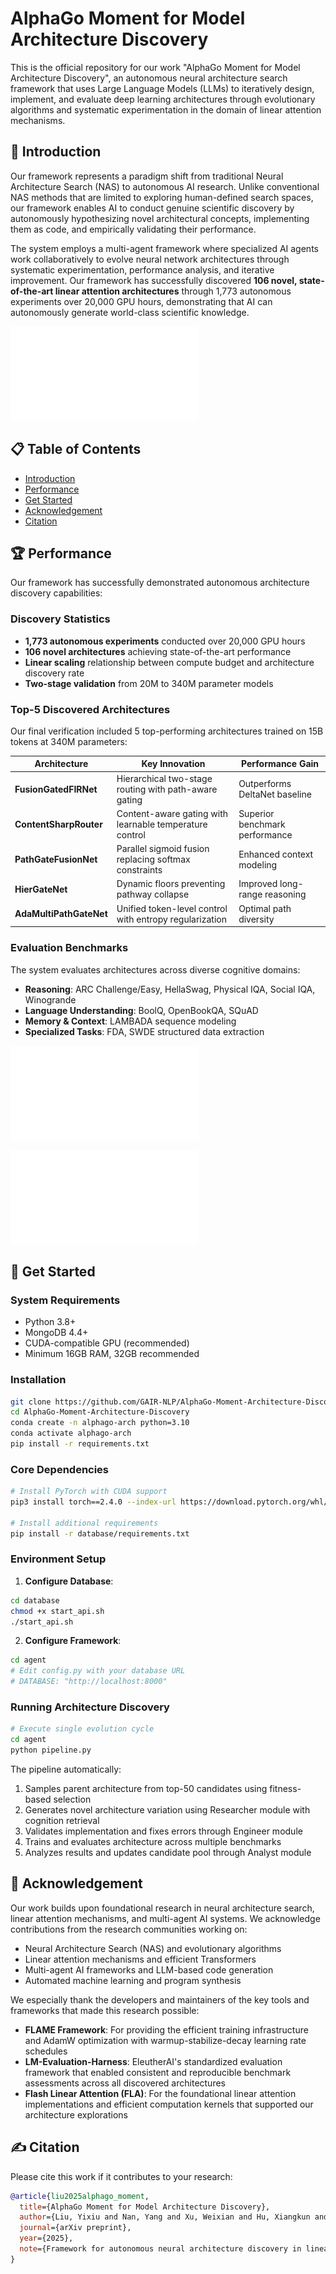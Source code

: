 # AlphaGo Moment for Model Architecture Discovery

This is the official repository for our work "AlphaGo Moment for Model Architecture Discovery", an autonomous neural architecture search framework that uses Large Language Models (LLMs) to iteratively design, implement, and evaluate deep learning architectures through evolutionary algorithms and systematic experimentation in the domain of linear attention mechanisms.

## 📝 Introduction

Our framework represents a paradigm shift from traditional Neural Architecture Search (NAS) to autonomous AI research. Unlike conventional NAS methods that are limited to exploring human-defined search spaces, our framework enables AI to conduct genuine scientific discovery by autonomously hypothesizing novel architectural concepts, implementing them as code, and empirically validating their performance.

The system employs a multi-agent framework where specialized AI agents work collaboratively to evolve neural network architectures through systematic experimentation, performance analysis, and iterative improvement. Our framework has successfully discovered **106 novel, state-of-the-art linear attention architectures** through 1,773 autonomous experiments over 20,000 GPU hours, demonstrating that AI can autonomously generate world-class scientific knowledge.

![Pipeline Overview](images/new_pipeline.pdf)

## 📋 Table of Contents

- [Introduction](#-introduction)
- [Performance](#-performance)
- [Get Started](#-get-started)
- [Acknowledgement](#-acknowledgement)
- [Citation](#️-citation)

## 🏆 Performance

Our framework has successfully demonstrated autonomous architecture discovery capabilities:

### Discovery Statistics
- **1,773 autonomous experiments** conducted over 20,000 GPU hours
- **106 novel architectures** achieving state-of-the-art performance
- **Linear scaling** relationship between compute budget and architecture discovery rate
- **Two-stage validation** from 20M to 340M parameter models

### Top-5 Discovered Architectures
Our final verification included 5 top-performing architectures trained on 15B tokens at 340M parameters:

| Architecture | Key Innovation | Performance Gain |
|-------------|----------------|------------------|
| **FusionGatedFIRNet** | Hierarchical two-stage routing with path-aware gating | Outperforms DeltaNet baseline |
| **ContentSharpRouter** | Content-aware gating with learnable temperature control | Superior benchmark performance |
| **PathGateFusionNet** | Parallel sigmoid fusion replacing softmax constraints | Enhanced context modeling |
| **HierGateNet** | Dynamic floors preventing pathway collapse | Improved long-range reasoning |
| **AdaMultiPathGateNet** | Unified token-level control with entropy regularization | Optimal path diversity |

### Evaluation Benchmarks
The system evaluates architectures across diverse cognitive domains:
- **Reasoning**: ARC Challenge/Easy, HellaSwag, Physical IQA, Social IQA, Winogrande
- **Language Understanding**: BoolQ, OpenBookQA, SQuAD
- **Memory & Context**: LAMBADA sequence modeling
- **Specialized Tasks**: FDA, SWDE structured data extraction

![Performance Analysis](images/combined_trend_analysis.pdf)

![Architecture Preferences](images/preference.pdf)

## 🚀 Get Started

### System Requirements

- Python 3.8+
- MongoDB 4.4+
- CUDA-compatible GPU (recommended)
- Minimum 16GB RAM, 32GB recommended

### Installation

```bash
git clone https://github.com/GAIR-NLP/AlphaGo-Moment-Architecture-Discovery.git
cd AlphaGo-Moment-Architecture-Discovery
conda create -n alphago-arch python=3.10
conda activate alphago-arch
pip install -r requirements.txt
```

### Core Dependencies

```bash
# Install PyTorch with CUDA support
pip3 install torch==2.4.0 --index-url https://download.pytorch.org/whl/cu124

# Install additional requirements
pip install -r database/requirements.txt
```

### Environment Setup

1. **Configure Database**:
```bash
cd database
chmod +x start_api.sh
./start_api.sh
```

2. **Configure Framework**:
```bash
cd agent
# Edit config.py with your database URL
# DATABASE: "http://localhost:8000"
```

### Running Architecture Discovery

```bash
# Execute single evolution cycle
cd agent
python pipeline.py
```

The pipeline automatically:
1. Samples parent architecture from top-50 candidates using fitness-based selection
2. Generates novel architecture variation using Researcher module with cognition retrieval
3. Validates implementation and fixes errors through Engineer module
4. Trains and evaluates architecture across multiple benchmarks
5. Analyzes results and updates candidate pool through Analyst module

## 🙏 Acknowledgement

Our work builds upon foundational research in neural architecture search, linear attention mechanisms, and multi-agent AI systems. We acknowledge contributions from the research communities working on:

- Neural Architecture Search (NAS) and evolutionary algorithms
- Linear attention mechanisms and efficient Transformers
- Multi-agent AI frameworks and LLM-based code generation
- Automated machine learning and program synthesis

We especially thank the developers and maintainers of the key tools and frameworks that made this research possible:

- **FLAME Framework**: For providing the efficient training infrastructure and AdamW optimization with warmup-stabilize-decay learning rate schedules
- **LM-Evaluation-Harness**: EleutherAI's standardized evaluation framework that enabled consistent and reproducible benchmark assessments across all discovered architectures
- **Flash Linear Attention (FLA)**: For the foundational linear attention implementations and efficient computation kernels that supported our architecture explorations

## ✍️ Citation

Please cite this work if it contributes to your research:

```bibtex
@article{liu2025alphago_moment,
  title={AlphaGo Moment for Model Architecture Discovery},
  author={Liu, Yixiu and Nan, Yang and Xu, Weixian and Hu, Xiangkun and Qin, Zhen and Liu, Pengfei},
  journal={arXiv preprint},
  year={2025},
  note={Framework for autonomous neural architecture discovery in linear attention}
}
``` 